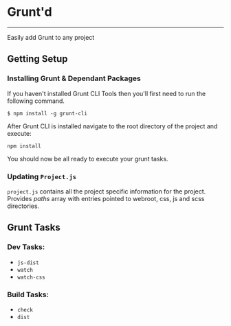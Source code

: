 # Grunt'd

---

Easily add Grunt to any project

## Getting Setup

### Installing Grunt & Dependant Packages
If you haven't installed Grunt CLI Tools then you'll first need to run the following command.

`$ npm install -g grunt-cli`

After Grunt CLI is installed navigate to the root directory of the project and execute: 

`npm install`

You should now be all ready to execute your grunt tasks.


### Updating `Project.js`

`project.js` contains all the project specific information for the project.  Provides _paths_ array with entries pointed to webroot, css, js and scss directories.



## Grunt Tasks

### Dev Tasks:
- `js-dist`
- `watch`
- `watch-css`

### Build Tasks:
- `check`
- `dist`


